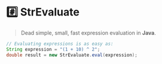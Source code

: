 # #️⃣ StrEvaluate
> Dead simple, small, fast expression evaluation in **Java**.
```Java
// Evaluating expressions is as easy as:
String expression = "(1 + 10) ^ 2";
double result = new StrEvaluate.eval(expression);
```
